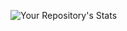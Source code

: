 ![Your Repository's Stats](https://github-readme-stats.vercel.app/api/top-langs/?username=Tanu-N-Prabhu&theme=blue-green)

